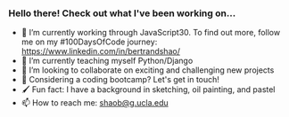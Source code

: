 ### Hello there! Check out what I've been working on...

- 🔭  I’m currently working through JavaScript30. To find out more, follow me on my #100DaysOfCode journey: https://www.linkedin.com/in/bertrandshao/
- 🌱  I’m currently teaching myself Python/Django
- 👯  I’m looking to collaborate on exciting and challenging new projects
- 💬  Considering a coding bootcamp? Let's get in touch!
- 🖌   Fun fact: I have a background in sketching, oil painting, and pastel
- 📫  How to reach me: shaob@g.ucla.edu
